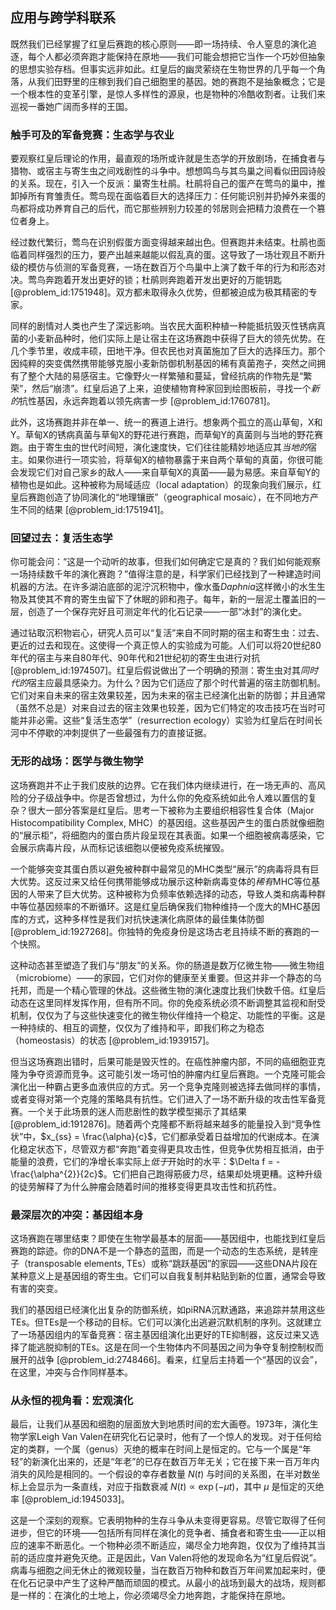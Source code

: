 ## 应用与跨学科联系

既然我们已经掌握了红皇后赛跑的核心原则——即一场持续、令人窒息的演化追逐，每个人都必须奔跑才能保持在原地——我们可能会想把它当作一个巧妙但抽象的思想实验存档。但事实远非如此。红皇后的幽灵萦绕在生物世界的几乎每一个角落，从我们田野里的庄稼到我们自己细胞里的基因。她的赛跑不是抽象概念；它是一个根本性的变革引擎，是惊人多样性的源泉，也是物种的冷酷收割者。让我们来巡视一番她广阔而多样的王国。

### 触手可及的军备竞赛：生态学与农业

要观察红皇后理论的作用，最直观的场所或许就是生态学的开放剧场，在捕食者与猎物、或宿主与寄生虫之间戏剧性的斗争中。想想鸣鸟与其鸟巢之间看似田园诗般的关系。现在，引入一个反派：巢寄生杜鹃。杜鹃将自己的蛋产在莺鸟的巢中，推卸掉所有育雏责任。莺鸟现在面临着巨大的选择压力：任何能识别并扔掉外来蛋的鸟都将成功养育自己的后代，而它那些辨别力较差的邻居则会把精力浪费在一个篡位者身上。

经过数代繁衍，莺鸟在识别假蛋方面变得越来越出色。但赛跑并未结束。杜鹃也面临着同样强烈的压力，要产出越来越能以假乱真的蛋。这导致了一场壮观且不断升级的模仿与侦测的军备竞赛，一场在数百万个鸟巢中上演了数千年的行为和形态对决。莺鸟奔跑着开发出更好的锁；杜鹃则奔跑着开发出更好的万能钥匙 [@problem_id:1751948]。双方都未取得永久优势，但都被迫成为极其精密的专家。

同样的剧情对人类也产生了深远影响。当农民大面积种植一种能抵抗毁灭性锈病真菌的小麦新品种时，他们实际上是让宿主在这场赛跑中获得了巨大的领先优势。在几个季节里，收成丰硕，田地干净。但农民也对真菌施加了巨大的选择压力。那个因纯粹的突变偶然携带能够克服小麦新防御机制基因的稀有真菌孢子，突然之间拥有了整个大陆的易感宿主。它像野火一样繁殖和蔓延，曾经抗病的作物先是“繁荣”，然后“崩溃”。红皇后追了上来，迫使植物育种家回到绘图板前，寻找一个*新的*抗性基因，永远奔跑着以领先病害一步 [@problem_id:1760781]。

此外，这场赛跑并非在单一、统一的赛道上进行。想象两个孤立的高山草甸，X和Y。草甸X的锈病真菌与草甸X的野花进行赛跑，而草甸Y的真菌则与当地的野花赛跑。由于寄生虫的世代时间短，演化速度快，它们往往能精妙地适应其*当地的*宿主。如果你进行一项实验，将草甸X的植物暴露于来自两个草甸的真菌，你很可能会发现它们对自己家乡的敌人——来自草甸X的真菌——最为易感。来自草甸Y的植物也是如此。这种被称为局域适应（local adaptation）的现象向我们展示，红皇后赛跑创造了协同演化的“地理镶嵌”（geographical mosaic），在不同地方产生不同的结果 [@problem_id:1751941]。

### 回望过去：复活生态学

你可能会问：“这是一个动听的故事，但我们如何确定它是真的？我们如何能观察一场持续数千年的演化赛跑？”值得注意的是，科学家们已经找到了一种建造时间机器的方法。在许多湖泊底部的泥泞沉积物中，像水蚤*Daphnia*这样微小的水生生物及其使其不育的寄生虫留下了休眠的卵和孢子。每年，新的一层泥土覆盖旧的一层，创造了一个保存完好且可测定年代的化石记录——一部“冰封”的演化史。

通过钻取沉积物岩心，研究人员可以“复活”来自不同时期的宿主和寄生虫：过去、更近的过去和现在。这使得一个真正惊人的实验成为可能。人们可以将20世纪80年代的宿主与来自80年代、90年代和21世纪初的寄生虫进行对抗 [@problem_id:1974507]。红皇后假说做出了一个明确的预测：寄生虫对其*同时代的*宿主应最具感染力。为什么？因为它们适应了那个时代普遍的宿主防御机制。它们对来自未来的宿主效果较差，因为未来的宿主已经演化出新的防御；并且通常（虽然不总是）对来自过去的宿主效果也较差，因为它们特定的攻击技巧在当时可能并非必需。这些“复活生态学”（resurrection ecology）实验为红皇后在时间长河中不停歇的冲刺提供了一些最强有力的直接证据。

### 无形的战场：医学与微生物学

这场赛跑并不止于我们皮肤的边界。它在我们体内继续进行，在一场无声的、高风险的分子级战争中。你是否曾想过，为什么你的免疫系统如此令人难以置信的复杂？很大一部分答案是红皇后。思考一下被称为主要组织相容性复合体（Major Histocompatibility Complex, MHC）的基因组。这些基因产生的蛋白质就像细胞的“展示柜”，将细胞内的蛋白质片段呈现在其表面。如果一个细胞被病毒感染，它会展示病毒片段，从而标记该细胞以便被免疫系统摧毁。

一个能够突变其蛋白质以避免被种群中最常见的MHC类型“展示”的病毒将具有巨大优势。这反过来又给任何携带能够成功展示这种新病毒变体的*稀有*MHC等位基因的人带来了巨大优势。这种被称为负频率依赖选择的动态，导致人类和病毒种群中等位基因频率的不断循环。这是红皇后确保我们物种维持一个庞大的MHC基因库的方式，这种多样性是我们对抗快速演化病原体的最佳集体防御 [@problem_id:1927268]。你独特的免疫身份是这场古老且持续不断的赛跑的一个快照。

这种动态甚至塑造了我们与“朋友”的关系。你的肠道是数万亿微生物——微生物组（microbiome）——的家园，它们对你的健康至关重要。但这并非一个静态的乌托邦，而是一个精心管理的休战。这些微生物的演化速度比我们快数千倍。红皇后动态在这里同样发挥作用，但有所不同。你的免疫系统必须不断调整其监视和耐受机制，仅仅为了与这些快速变化的微生物伙伴维持一个稳定、功能性的平衡。这是一种持续的、相互的调整，仅仅为了维持和平，即我们称之为稳态（homeostasis）的状态 [@problem_id:1939157]。

但当这场赛跑出错时，后果可能是毁灭性的。在癌性肿瘤内部，不同的癌细胞亚克隆为争夺资源而竞争。这可能引发一场可怕的肿瘤内红皇后赛跑。一个克隆可能会演化出一种霸占更多血液供应的方式。另一个竞争克隆则被选择去做同样的事情，或者变得对第一个克隆的策略具有抗性。它们进入了一场不断升级的攻击性军备竞赛。一个关于此场景的迷人而悲剧性的数学模型揭示了其结果 [@problem_id:1912876]。随着两个克隆都不断将越来越多的能量投入到“竞争性状”中，$x_{ss} = \frac{\alpha}{c}$，它们都承受着日益增加的代谢成本。在演化稳定状态下，尽管双方都“奔跑”着变得更具攻击性，但竞争优势相互抵消，由于能量的浪费，它们的净增长率实际上*低于*开始时的水平：$\Delta f = -\frac{\alpha^{2}}{2c}$。它们把自己跑得筋疲力尽，结果却处境更糟。这种升级的徒劳解释了为什么肿瘤会随着时间的推移变得更具攻击性和抗药性。

### 最深层次的冲突：基因组本身

这场赛跑在哪里结束？即使在生物学最基本的层面——基因组中，也能找到红皇后赛跑的踪迹。你的DNA不是一个静态的蓝图，而是一个动态的生态系统，是转座子（transposable elements, TEs）或称“跳跃基因”的家园——这些DNA片段在某种意义上是基因组的寄生虫。它们可以自我复制并粘贴到新的位置，通常会导致有害的突变。

我们的基因组已经演化出复杂的防御系统，如piRNA沉默通路，来追踪并禁用这些TEs。但TEs是一个移动的目标。它们可以演化出逃避沉默机制的序列。这就建立了一场基因组内的军备竞赛：宿主基因组演化出更好的TE抑制器，这反过来又选择了能逃脱抑制的TEs。这是在同一个生物体内不同基因之间为争夺复制控制权而展开的战争 [@problem_id:2748466]。看来，红皇后主持着一个“基因的议会”，在这里，冲突与合作同样基本。

### 从永恒的视角看：宏观演化

最后，让我们从基因和细胞的层面放大到地质时间的宏大画卷。1973年，演化生物学家Leigh Van Valen在研究化石记录时，他有了一个惊人的发现。对于任何给定的类群，一个属（genus）灭绝的概率在时间上是恒定的。它与一个属是“年轻”的新演化出来的，还是“年老”的已存在数百万年无关；它在接下来一百万年内消失的风险是相同的。一个假设的幸存者数量 $N(t)$ 与时间的关系图，在半对数坐标上会显示为一条直线，对应于指数衰减 $N(t) \propto \exp(-\mu t)$，其中 $\mu$ 是恒定的灭绝率 [@problem_id:1945033]。

这是一个深刻的观察。它表明物种的生存斗争从未变得更容易。尽管它取得了任何进步，但它的环境——包括所有同样在演化的竞争者、捕食者和寄生虫——正以相应的速率不断恶化。一个物种必须不断适应，竭尽全力地奔跑，仅仅为了维持其当前的适应度并避免灭绝。正是因此，Van Valen将他的发现命名为“红皇后假说”。病毒与细胞之间无休止的微观较量，当在数百万物种和数百万年间累加起来时，便在化石记录中产生了这种严酷而顽固的模式。从最小的战场到最大的战场，规则都是一样的：在演化的土地上，你必须竭尽全力地奔跑，才能保持在原地。